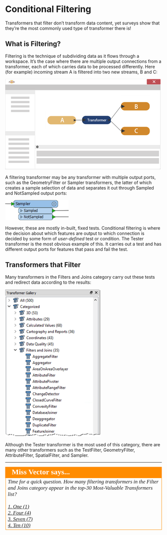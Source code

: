 # Conditional Filtering #
Transformers that filter don’t transform data content, yet surveys show that they’re the most commonly used type of transformer there is!

## What is Filtering? ##
Filtering is the technique of subdividing data as it flows through a workspace. It’s the case where there are multiple output connections from a transformer, each of which carries data to be processed differently. Here (for example) incoming stream A is filtered into two new streams, B and C:

![](./Images/Img4.036.FeatureFilteringDiagramHalfScale.png)

A filtering transformer may be any transformer with multiple output ports, such as the GeometryFilter or Sampler transformers, the latter of which creates a sample selection of data and separates it out through Sampled and NotSampled output ports:

![](./Images/Img4.037.SamplerTransformers.png)

However, these are mostly in-built, fixed tests. Conditional filtering is where the decision about which features are output to which connection is decided by some form of *user-defined* test or condition. The Tester transformer is the most obvious example of this. It carries out a test and has different output ports for features that pass and fail the test.


## Transformers that Filter ##
Many transformers in the Filters and Joins category carry out these tests and redirect data according to the results:

![](./Images/Img4.038.FilterTransformers.png)

Although the Tester transformer is the most used of this category, there are many other transformers such as the TestFilter, GeometryFilter, AttributeFilter, SpatialFilter, and Sampler.

---

<!--Person X Says Section-->

<table style="border-spacing: 0px">
<tr>
<td style="vertical-align:middle;background-color:darkorange;border: 2px solid darkorange">
<i class="fa fa-quote-left fa-lg fa-pull-left fa-fw" style="color:white;padding-right: 12px;vertical-align:text-top"></i>
<span style="color:white;font-size:x-large;font-weight: bold;font-family:serif">Miss Vector says...</span>
</td>
</tr>

<tr>
<td style="border: 1px solid darkorange">
<span style="font-family:serif; font-style:italic; font-size:larger">
Time for a quick question. How many filtering transformers in the Filter and Joins category appear in the top-30 Most-Valuable Transformers list?
<br><br><a href="http://52.73.3.37/fmedatastreaming/Manual/QAResponse2017.fmw?chapter=5&question=4&answer=1&DestDataset_TEXTLINE=C%3A%5CFMEOutput%5CQAResponse.html">1. One (1)</a>
<br><a href="http://52.73.3.37/fmedatastreaming/Manual/QAResponse2017.fmw?chapter=5&question=4&answer=2&DestDataset_TEXTLINE=C%3A%5CFMEOutput%5CQAResponse.html">2. Four (4)</a>
<br><a href="http://52.73.3.37/fmedatastreaming/Manual/QAResponse2017.fmw?chapter=5&question=4&answer=3&DestDataset_TEXTLINE=C%3A%5CFMEOutput%5CQAResponse.html">3. Seven (7)</a>
<br><a href="http://52.73.3.37/fmedatastreaming/Manual/QAResponse2017.fmw?chapter=5&question=4&answer=4&DestDataset_TEXTLINE=C%3A%5CFMEOutput%5CQAResponse.html">4. Ten (10)</a>
</span>
</td>
</tr>
</table>
